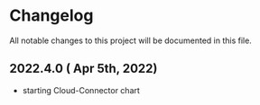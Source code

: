 # Changelog

All notable changes to this project will be documented in this file.

## 2022.4.0 ( Apr 5th, 2022)
* starting Cloud-Connector chart
